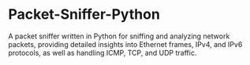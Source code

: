 # Packet-Sniffer-Python
A packet sniffer written in Python for sniffing and analyzing network packets, providing detailed insights into Ethernet frames, IPv4, and IPv6 protocols, as well as handling ICMP, TCP, and UDP traffic.
